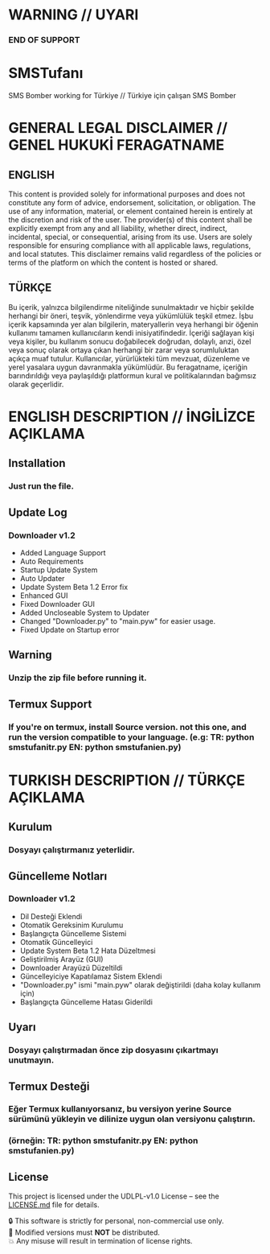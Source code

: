 # WARNING // UYARI
### END OF SUPPORT 
# SMSTufanı 
SMS Bomber working for Türkiye // Türkiye için çalışan SMS Bomber 


# GENERAL LEGAL DISCLAIMER // GENEL HUKUKİ FERAGATNAME

## ENGLISH

This content is provided solely for informational purposes and does not constitute any form of advice, endorsement, solicitation, or obligation. The use of any information, material, or element contained herein is entirely at the discretion and risk of the user. The provider(s) of this content shall be explicitly exempt from any and all liability, whether direct, indirect, incidental, special, or consequential, arising from its use. Users are solely responsible for ensuring compliance with all applicable laws, regulations, and local statutes. This disclaimer remains valid regardless of the policies or terms of the platform on which the content is hosted or shared.

## TÜRKÇE

Bu içerik, yalnızca bilgilendirme niteliğinde sunulmaktadır ve hiçbir şekilde herhangi bir öneri, teşvik, yönlendirme veya yükümlülük teşkil etmez. İşbu içerik kapsamında yer alan bilgilerin, materyallerin veya herhangi bir öğenin kullanımı tamamen kullanıcıların kendi inisiyatifindedir. İçeriği sağlayan kişi veya kişiler, bu kullanım sonucu doğabilecek doğrudan, dolaylı, arızi, özel veya sonuç olarak ortaya çıkan herhangi bir zarar veya sorumluluktan açıkça muaf tutulur. Kullanıcılar, yürürlükteki tüm mevzuat, düzenleme ve yerel yasalara uygun davranmakla yükümlüdür. Bu feragatname, içeriğin barındırıldığı veya paylaşıldığı platformun kural ve politikalarından bağımsız olarak geçerlidir.


# ENGLISH DESCRIPTION // İNGİLİZCE AÇIKLAMA


## Installation
### Just run the file.

## Update Log
### Downloader v1.2
- Added Language Support
- Auto Requirements
- Startup Update System
- Auto Updater
- Update System Beta 1.2 Error fix
- Enhanced GUI
- Fixed Downloader GUI
- Added Uncloseable System to Updater
- Changed "Downloader.py" to "main.pyw" for easier usage.
- Fixed Update on Startup error

## Warning
### Unzip the zip file before running it.

## Termux Support
### If you're on termux, install Source version. not this one, and run the version compatible to your language. (e.g: TR: python smstufanitr.py EN: python smstufanien.py)

# TURKISH DESCRIPTION // TÜRKÇE AÇIKLAMA


## Kurulum
### Dosyayı çalıştırmanız yeterlidir.

## Güncelleme Notları
### Downloader v1.2
- Dil Desteği Eklendi  
- Otomatik Gereksinim Kurulumu  
- Başlangıçta Güncelleme Sistemi  
- Otomatik Güncelleyici  
- Update System Beta 1.2 Hata Düzeltmesi  
- Geliştirilmiş Arayüz (GUI)  
- Downloader Arayüzü Düzeltildi  
- Güncelleyiciye Kapatılamaz Sistem Eklendi  
- "Downloader.py" ismi "main.pyw" olarak değiştirildi (daha kolay kullanım için)  
- Başlangıçta Güncelleme Hatası Giderildi  

## Uyarı
### Dosyayı çalıştırmadan önce zip dosyasını çıkartmayı unutmayın.

## Termux Desteği
### Eğer Termux kullanıyorsanız, bu versiyon yerine Source sürümünü yükleyin ve dilinize uygun olan versiyonu çalıştırın.  
### (örneğin: TR: python smstufanitr.py  EN: python smstufanien.py)

## License

This project is licensed under the UDLPL-v1.0 License – see the [LICENSE.md](./LICENSE.md) file for details.

🔒 This software is strictly for personal, non-commercial use only.  
🛑 Modified versions must **NOT** be distributed.  
💥 Any misuse will result in termination of license rights.
